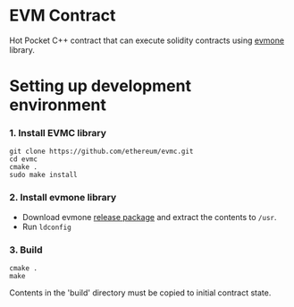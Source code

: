 # EVM Contract
Hot Pocket C++ contract that can execute solidity contracts using [evmone](https://github.com/ethereum/evmone) library.

# Setting up development environment

### 1. Install EVMC library
```
git clone https://github.com/ethereum/evmc.git
cd evmc
cmake .
sudo make install
```

### 2. Install evmone library
- Download evmone [release package](https://github.com/ethereum/evmone/releases/download/v0.8.2/evmone-0.8.2-linux-x86_64.tar.gz) and extract the contents to `/usr`.
- Run `ldconfig`

### 3. Build
```
cmake .
make
```
Contents in the 'build' directory must be copied to initial contract state.